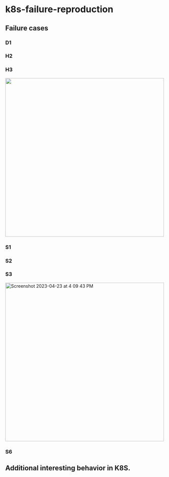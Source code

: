 # k8s-failure-reproduction

## Failure cases
### D1

### H2

### H3
<!-- ![Screenshot 2023-04-13 at 6 41 57 PM](https://user-images.githubusercontent.com/20127356/231905732-4559f655-529b-4d45-9b2a-9f3431d162c5.png) -->
<img src="https://user-images.githubusercontent.com/20127356/231905732-4559f655-529b-4d45-9b2a-9f3431d162c5.png" width="500">

### S1

### S2

### S3

<img alt="Screenshot 2023-04-23 at 4 09 43 PM" src="https://user-images.githubusercontent.com/20127356/233866458-2104f554-f980-4b85-a677-5bb3d096e59d.png" width="500">


### S6


## Additional interesting behavior in K8S.

